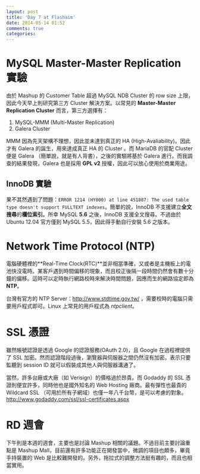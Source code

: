 ```yaml
---
layout: post
title: 'Day 7 at Flashaim'
date: 2014-05-14 01:52
comments: true
categories: 
---
```

# MySQL Master-Master Replication 實驗
由於 Mashup 的 Customer Table 超過 MySQL NDB Cluster 的 row size 上限，因此今天早上則研究第三方 Cluster 解決方案。以常見的 **Master-Master Replication Cluster** 而言，第三方選擇有：
1. MySQL-MMM (Multi-Master Replication)
1. Galera Cluster

MMM 因為先天架構不理想，因此並未達到真正的 HA (High-Avaliability)。因此才有 Galera 的誕生，用來達成真正 HA 的 Cluster 。而 MariaDB 的官配 Cluster 便是 Galera （簡單說，就是有人背書），之後的實驗將基於 Galera 進行。而我調查的結果發現，Galera 也是採用 **GPL v2** 授權，因此可以放心使用於商業用途。

## InnoDB 實驗
果不其然遇到了問題：`ERROR 1214 (HY000) at line 451887: The used table type doesn't support FULLTEXT indexes`。簡單的說，InnoDB 不支援建立**全文搜尋**的**欄位索引**。所幸 MySQL **5.6** 之後，InnoDB 支援全文搜尋。不過由於 Ubuntu 12.04 官方僅到 MySQL 5.5，因此得手動自行安裝 5.6 之版本。

# Network Time Protocol (NTP)
電腦硬體裡的**Real-Time Clock(RTC)**並非相當準確，又或者是主機板上的電池快沒電時。某客戶遇到時間偏移的現象，而且校正後隔一段時間仍然會有數十分鐘的偏移。這時可以定時執行網路校時來解決時間問題，因應而生的網路協定即為 **NTP**。

台灣有官方的 NTP Server：http://www.stdtime.gov.tw/ ，需要校時的電腦只需要用戶程式即可。Linux 上常見的用戶程式為 *ntpclient*。

# SSL 憑證
雖然帳號認證是透過 Google 的認證服務(OAuth 2.0)，且 Google 在過程裡提供了 SSL 加密。然而認證階段過後，瀏覽器與伺服器之間仍然沒有加密。表示只要監聽到 session ID 就可以假裝成其他人與伺服器溝通了。

當然，許多台廠或大廠（如 Verisign）的價格過於昂貴。而 Godaddy 的 SSL 憑證則便宜許多，同時他也是國外知名的 Web Hosting 廠商。最有彈性也最貴的 Wildcard SSL （可用於所有子網域）也僅一年八千台幣，是可以考慮的對象。
http://www.godaddy.com/ssl/ssl-certificates.aspx

# RD 週會
下午則是本週的週會，主要也是討論 Mashup 相關的議題。不過目前主要討論重點是 Mashup Mall，目前還有許多功能正在開發當中，微調的項目也頗多，畢竟手持裝置的 Web 是比較難開發的。另外，拖拉式的調整方法挺有趣的，而且也相當實用。
